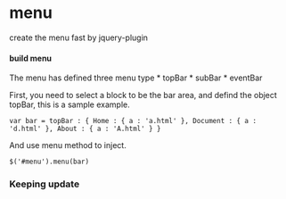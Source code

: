 # menu
create the menu fast by jquery-plugin

<h4> build menu </h4>
The menu has defined three menu type
* topBar
* subBar
* eventBar

First, you need to select a block to be the bar area, and defind the object topBar, this is a sample example.

`var bar = topBar : {
    Home : {
    a : 'a.html'
  },
  Document : {
    a : 'd.html'
  },
  About : {
    a : 'A.html'
  }
}`

And use menu method to inject.

`$('#menu').menu(bar)`

### Keeping update
